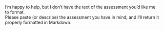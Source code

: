 I’m happy to help, but I don’t have the text of the assessment you’d like me to format.  
Please paste (or describe) the assessment you have in mind, and I’ll return it properly formatted in Markdown.